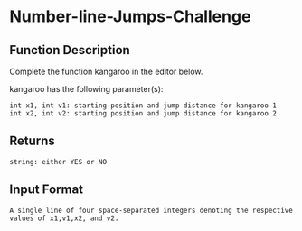 # Number-line-Jumps-Challenge

## Function Description

Complete the function kangaroo in the editor below.

kangaroo has the following parameter(s):

    int x1, int v1: starting position and jump distance for kangaroo 1
    int x2, int v2: starting position and jump distance for kangaroo 2
## Returns

    string: either YES or NO
## Input Format

    A single line of four space-separated integers denoting the respective values of x1,v1,x2, and v2.